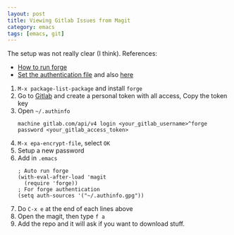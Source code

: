 ```yaml
---
layout: post
title: Viewing Gitlab Issues from Magit
category: emacs
tags: [emacs, git]
---
```


The setup was not really clear (I think). References: 
- [How to run forge](https://magit.vc/manual/forge/Getting-Started.html#Getting-Started)
- [Set the authentication file](https://practical.li/spacemacs/source-control/forge-configuration.html) and also [here](https://gist.github.com/Azeirah/542f1db12e3ef904abfc7e9c2e83310e)

1. `M-x package-list-package` and install `forge`
2. Go to [Gitlab](https://gitlab.com/-/profile/personal_access_tokens) and create a personal token with all access, Copy the token key
3. Open `~/.authinfo`
    ```
    machine gitlab.com/api/v4 login <your_gitlab_username>^forge password <your_gitlab_access_token>
    ```
4. `M-x epa-encrypt-file`, select `OK`
5. Setup a new password
6. Add in `.emacs`
    ```
    ; Auto run forge
    (with-eval-after-load 'magit
      (require 'forge))
    ; For forge authentication
    (setq auth-sources '("~/.authinfo.gpg"))
    ```
7. Do `C-x e` at the end of each lines above
8. Open the magit, then type `f a`
9. Add the repo and it will ask if you want to download stuff.
